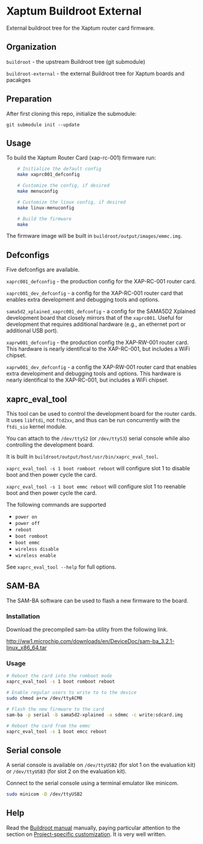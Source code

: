 # Xaptum Buildroot External

External buildroot tree for the Xaptum router card firmware.

## Organization

`buildroot` - the upstream Buildroot tree (git submodule)

`buildroot-external` - the external Buildroot tree for Xaptum boards and pacakges

## Preparation

After first cloning this repo, initialize the submodule:

    git submodule init --update

## Usage

To build the Xaptum Router Card (xap-rc-001) firmware run:

``` bash
    # Initialize the default config
    make xaprc001_defconfig

    # Customize the config, if desired
    make menuconfig

    # Customize the linux config, if desired
    make linux-menuconfig

    # Build the firmware
    make
```

The firmware image will be built in
`buildroot/output/images/emmc.img`.

## Defconfigs

Five defconfigs are available.

`xaprc001_defconfig` - the production config for the XAP-RC-001 router
card.

`xaprc001_dev_defconfig` - a config for the XAP-RC-001 router card
that enables extra development and debugging tools and options.

`sama5d2_xplained_xaprc001_defconfig` - a config for the SAMA5D2
Xplained development board that closely mirrors that of the
`xaprc001`. Useful for development that requires additional hardware
(e.g., an ethernet port or additional USB port).

`xaprw001_defconfig` - the production config the XAP-RW-001 router
card. This hardware is nearly identifical to the XAP-RC-001, but
includes a WiFi chipset.

`xaprw001_dev_defconfig` - a config the XAP-RW-001 router card that
enables extra development and debugging tools and options. This
hardware is nearly identifical to the XAP-RC-001, but includes a WiFi
chipset.

## xaprc_eval_tool

This tool can be used to control the development board for the router
cards.  It uses `libftdi`, not `ftd2xx`, and thus can be run
concurrently with the `ftdi_sio` kernel module.

You can attach to the `/dev/ttyS2` (or `/dev/ttyS3`) serial console
while also controlling the development board.

It is built in
`buildroot/output/host/usr/bin/xaprc_eval_tool`.

`xaprc_eval_tool -s 1 boot romboot reboot` will configure slot 1 to
disable boot and then power cycle the card.

`xaprc_eval_tool -s 1 boot emmc reboot` will configure slot 1 to
reenable boot and then power cycle the card.

The following commands are supported

- `power on`
- `power off`
- `reboot`
- `boot romboot`
- `boot emmc`
- `wireless disable`
- `wireless enable`

See `xaprc_eval_tool --help` for full options.

## SAM-BA

The SAM-BA software can be used to flash a new firmware to the board.

### Installation

Download the precompiled sam-ba utility from the following link.

http://ww1.microchip.com/downloads/en/DeviceDoc/sam-ba_3.2.1-linux_x86_64.tar

### Usage

``` bash
# Reboot the card into the romboot mode
xaprc_eval_tool -s 1 boot romboot reboot

# Enable regular users to write to to the device
sudo chmod a+rw /dev/ttyACM0

# Flash the new firmware to the card
sam-ba -p serial -b sama5d2-xplained -a sdmmc -c write:sdcard.img

# Reboot the card from the emmc
xaprc_eval_tool -s 1 boot emcc reboot
```

## Serial console

A serial console is available on `/dev/ttyUSB2` (for slot 1 on the
evaluation kit) or `/dev/ttyUSB3` (for slot 2 on the evaluation kit).

Connect to the serial console using a terminal emulator like minicom.

``` bash
sudo minicom -D /dev/ttyUSB2
```

## Help

Read the [Buildroot
manual](https://buildroot.org/downloads/manual/manual.html) manually,
paying particular attention to the section on [Project-specific
customization](https://buildroot.org/downloads/manual/manual.html#customize). It
is very well written.
